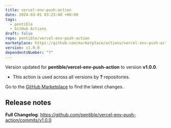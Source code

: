 ```yaml
---
title: vercel-env-push-action
date: 2024-03-01 03:23:48 +00:00
tags:
  - pentible
  - GitHub Actions
draft: false
repo: pentible/vercel-env-push-action
marketplace: https://github.com/marketplace/actions/vercel-env-push-action
version: v1.0.0
dependentsNumber: "?"
---
```



Version updated for **pentible/vercel-env-push-action** to version **v1.0.0**.
- This action is used across all versions by **?** repositories.

Go to the [GitHub Marketplace](https://github.com/marketplace/actions/vercel-env-push-action) to find the latest changes.

## Release notes

**Full Changelog**: https://github.com/pentible/vercel-env-push-action/commits/v1.0.0
